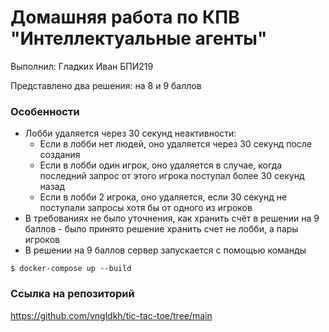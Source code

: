 
# Домашняя работа по КПВ "Интеллектуальные агенты"

Выполнил: Гладких Иван БПИ219

Представлено два решения: на 8 и 9 баллов

### Особенности
- Лобби удаляется через 30 секунд неактивности:
	- Если в лобби нет людей, оно удаляется через 30 секунд после создания
	- Если в лобби один игрок, оно удаляется в случае, когда последний запрос от этого игрока поступал более 30 секунд назад
	- Если в лобби 2 игрока, оно удаляется, если 30 секунд не поступали запросы хотя бы от одного из игроков
- В требованиях не было уточнения, как хранить счёт в решении на 9 баллов - было принято решение хранить счет не лобби, а пары игроков
- В решении на 9 баллов сервер запускается с помощью команды 
```shell
$ docker-compose up --build
```

### Ссылка на репозиторий
https://github.com/vngldkh/tic-tac-toe/tree/main